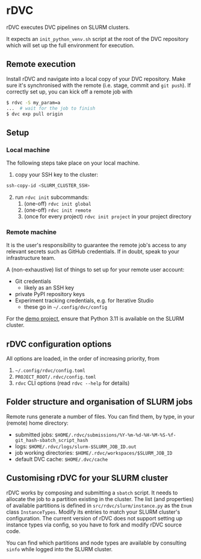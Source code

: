 # rDVC

rDVC executes DVC pipelines on SLURM clusters.

It expects an `init_python_venv.sh` script at the root of the DVC repository which will set up the full environment for execution.

## Remote execution

Install rDVC and navigate into a local copy of your DVC repository. Make sure it's synchronised with the remote (i.e. stage, commit and `git push`). If correctly set up, you can kick off a remote job with

```sh
$ rdvc -S my_param=a
...  # wait for the job to finish
$ dvc exp pull origin
```

## Setup

### Local machine

The following steps take place on your local machine.

1. copy your SSH key to the cluster:

```sh
ssh-copy-id <SLURM_CLUSTER_SSH>
```

2. run `rdvc init` subcommands:
    1. (one-off) `rdvc init global`
    2. (one-off) `rdvc init remote`
    3. (once for every project) `rdvc init project` in your project directory

### Remote machine

It is the user's responsibility to guarantee the remote job's access to any relevant secrets such as GitHub credentials. If in doubt, speak to your infrastructure team.

A (non-exhaustive) list of things to set up for your remote user account:

- Git credentials
  - likely as an SSH key
- private PyPI repository keys
- Experiment tracking credentials, e.g. for Iterative Studio
  - these go in `~/.config/dvc/config`

For the [demo project](https://github.com/exs-dmiketa/rdvc-demo-project), ensure that Python 3.11 is available on the SLURM cluster.

## rDVC configuration options

All options are loaded, in the order of increasing priority, from

1. `~/.config/rdvc/config.toml`
2. `PROJECT_ROOT/.rdvc/config.toml`
3. `rdvc` CLI options (read `rdvc --help` for details)

## Folder structure and organisation of SLURM jobs

Remote runs generate a number of files. You can find them, by type, in your (remote) home directory:

-   submitted jobs: `$HOME/.rdvc/submissions/%Y-%m-%d-%H-%M-%S-%f-git_hash-sbatch_script_hash`
-   logs: `$HOME/.rdvc/logs/slurm-$SLURM_JOB_ID.out`
-   job working directories: `$HOME/.rdvc/workspaces/$SLURM_JOB_ID`
-   default DVC cache: `$HOME/.dvc/cache`

## Customising rDVC for your SLURM cluster

rDVC works by composing and submitting a `sbatch` script. It needs to allocate the job to a partition existing in the cluster. The list (and properties) of available partitions is defined in `src/rdvc/slurm/instance.py` as the `Enum` class `InstanceTypes`. Modify its entries to match your SLURM cluster's configuration. The current version of rDVC does not support setting up instance types via config, so you have to fork and modify rDVC source code.

You can find which partitions and node types are available by consulting `sinfo` while logged into the SLURM cluster.
